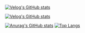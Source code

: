 [![Velog's GitHub stats](https://velog-readme-stats.vercel.app/api/badge?name=banjjoknim)](https://velog.io/@banjjoknim)

[![Velog's GitHub stats](https://velog-readme-stats.vercel.app/api?name=banjjoknim)](https://velog-readme-stats.vercel.app/api/redirect?name=banjjoknim&tag=github)

[![Anurag's GitHub stats](https://github-readme-stats.vercel.app/api?username=banjjoknim&repo=github-readme-stats&theme=white&show_icons=true&count_private=true)](https://github.com/banjjoknim/github-readme-stats)
[![Top Langs](https://github-readme-stats.vercel.app/api/top-langs/?username=banjjoknim&layout=compact)](https://github.com/anuraghazra/github-readme-stats)

